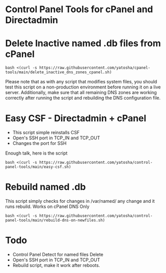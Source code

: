 # Control Panel Tools for cPanel and Directadmin

# Delete Inactive named .db files from cPanel

```
bash <(curl -s https://raw.githubusercontent.com/yatosha/cpanel-tools/main/delete_inactive_dns_zones_cpanel.sh)
````

Please note that as with any script that modifies system files, you should test this script on a non-production environment before running it on a live server. Additionally, make sure that all remaining DNS zones are working correctly after running the script and rebuilding the DNS configuration file.

# Easy CSF - Directadmin + cPanel
<ul>
  <li>This script simple reinstalls CSF</li>
<li>Open's SSH port in TCP_IN and TCP_OUT</li>
<li>Changes the port for SSH</li>
</ul>

Enough talk, here is the script
```
bash <(curl -s https://raw.githubusercontent.com/yatosha/control-panel-tools/main/easy-csf.sh)
````

# Rebuild named .db 
This script simply checks for changes in /var/named/ any change and it runs rebuild. Works on cPanel DNS Only
```
bash <(curl -s https://raw.githubusercontent.com/yatosha/control-panel-tools/main/rebuild-dns-on-newfiles.sh)
````

# Todo
<ul>
  <li>Control Panel Detect for named files Delete</li>
<li>Open's SSH port in TCP_IN and TCP_OUT</li>
<li>Rebuild script, make it work after reboots.</li>
</ul>

